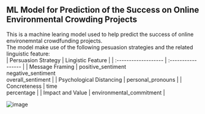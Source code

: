 ## ML Model for Prediction of the Success on Online Environmental Crowding Projects
This is a machine learing model used to help predict the success of online environemntal crowdfunding projects.<br>
The model make use of the following pesuasion strategies and the related linguistic feature:<br>
| Persuasion Strategy | Lingistic Feature |
| :------------------- | :----------------- |
| Message Framing | positive_sentiment<br>negative_sentiment<br>overall_sentiment |
| Psychological Distancing | personal_pronouns |
| Concreteness | time<br>percentage |
| Impact and Value | environmental_commitment |

![image](https://user-images.githubusercontent.com/31921056/234867197-c18cf39c-fb54-4568-845d-17579b2f3b4e.png)
